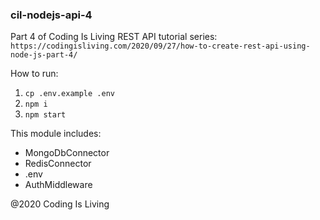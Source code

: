 ### cil-nodejs-api-4 ###
Part 4 of Coding Is Living REST API tutorial series: ```https://codingisliving.com/2020/09/27/how-to-create-rest-api-using-node-js-part-4/```

How to run:
1. ```cp .env.example .env```
2. ```npm i```
3. ```npm start```

This module includes:
* MongoDbConnector
* RedisConnector
* .env
* AuthMiddleware

@2020 Coding Is Living

